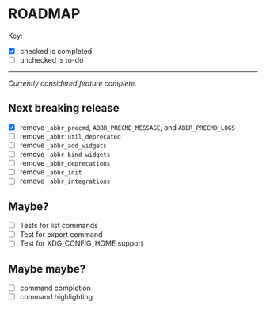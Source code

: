 # ROADMAP

Key:

- [x] checked is completed
- [ ] unchecked is to-do

---

_Currently considered feature complete._

## Next breaking release

- [x] remove `_abbr_precmd`, `ABBR_PRECMD_MESSAGE`, and `ABBR_PRECMD_LOGS`
- [ ] remove `_abbr:util_deprecated`
- [ ] remove `_abbr_add_widgets`
- [ ] remove `_abbr_bind_widgets`
- [ ] remove `_abbr_deprecations`
- [ ] remove `_abbr_init`
- [ ] remove `_abbr_integrations`

## Maybe?

- [ ] Tests for list commands
- [ ] Test for export command
- [ ] Test for XDG_CONFIG_HOME support

## Maybe maybe?

- [ ] command completion
- [ ] command highlighting
